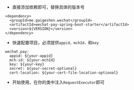 - 直接添加依赖即可，替换具体的版本号
```
<dependency>
  <groupId>me.gaigeshen.wechat</groupId>
  <artifactId>wechat-pay-spring-boot-starter</artifactId>
  <version>${VERSION}</version>
</dependency>
```

- 快速配置项目，必须提供`appid，mchId，`和`key`
```
wechat.pay:
  appid: ${your-appid}
  mch-id: ${your-mchId}
  key: ${your-key}
  secret: ${your-secret-optional}
  cert-location: ${your-cert-file-location-optional}
```

- 开始使用，在你的类中注入`RequestExecutor`即可
